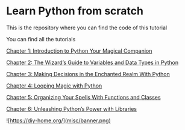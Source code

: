 # Learn Python from scratch
This is the repository where you can find the code of this tutorial

You can find all the tutorials

[Chapter 1: Introduction to Python Your Magical Companion](https://diy-home.org/2023/07/04/introduction-to-python-your-magical-companion/)

[Chapter 2: The Wizard’s Guide to Variables and Data Types in Python](https://diy-home.org/2023/07/11/the-wizards-guide-to-variables-and-data-types-in-python/)

[Chapter 3: Making Decisions in the Enchanted Realm With Python](https://diy-home.org/2023/07/18/making-decisions-in-the-enchanted-realm-with-python/)

[Chapter 4: Looping Magic with Python](https://diy-home.org/2023/07/25/looping-magic-with-python/)

[Chapter 5: Organizing Your Spells With Functions and Classes](https://diy-home.org/2023/08/01/organizing-your-spells-with-functions-and-classes/)

[Chapter 6: Unleashing Python’s Power with Libraries](https://diy-home.org/2023/08/07/unleashing-pythons-power-with-libraries/)

![https://diy-home.org/](misc/banner.png)
